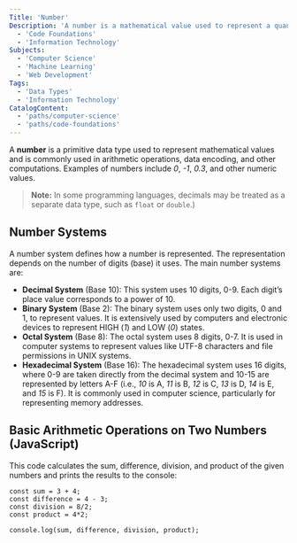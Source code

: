 ```yaml
---
Title: 'Number' 
Description: 'A number is a mathematical value used to represent a quantity.'
  - 'Code Foundations'
  - 'Information Technology'
Subjects:
  - 'Computer Science'
  - 'Machine Learning'
  - 'Web Development'
Tags:
  - 'Data Types'
  - 'Information Technology'
CatalogContent: 
  - 'paths/computer-science'
  - 'paths/code-foundations'
---
```


A **number** is a primitive data type used to represent mathematical values and is commonly used in arithmetic operations, data encoding, and other computations. Examples of numbers include _0_, _-1_, _0.3_, and other numeric values.

> **Note:** In some programming languages, decimals may be treated as a separate data type, such as `float` or `double`.)

## Number Systems

A number system defines how a number is represented. The representation depends on the number of digits (base) it uses. The main number systems are:

- **Decimal System** (Base 10): This system uses 10 digits, 0-9. Each digit’s place value corresponds to a power of 10.
- **Binary System** (Base 2): The binary system uses only two digits, 0 and 1, to represent values. It is extensively used by computers and electronic devices to represent HIGH (_1_) and LOW (_0_) states.
- **Octal System** (Base 8): The octal system uses 8 digits, 0-7. It is used in computer systems to represent values like UTF-8 characters and file permissions in UNIX systems.
- **Hexadecimal System** (Base 16): The hexadecimal system uses 16 digits, where 0-9 are taken directly from the decimal system and 10-15 are represented by letters A-F (i.e., _10_ is A, _11_ is B, _12_ is C, _13_ is D, _14_ is E, and _15_ is F). It is commonly used in computer science, particularly for representing memory addresses.

## Basic Arithmetic Operations on Two Numbers (JavaScript)

This code calculates the sum, difference, division, and product of the given numbers and prints the results to the console:

```codebyte/javascript
const sum = 3 + 4;
const difference = 4 - 3;
const division = 8/2;
const product = 4*2;

console.log(sum, difference, division, product);
```
